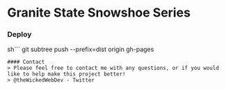 # Granite State Snowshoe Series

### Deploy
sh```
git subtree push --prefix=dist origin gh-pages
```
#### Contact
> Please feel free to contact me with any questions, or if you would like to help make this project better!
> @theWickedWebDev - Twitter
